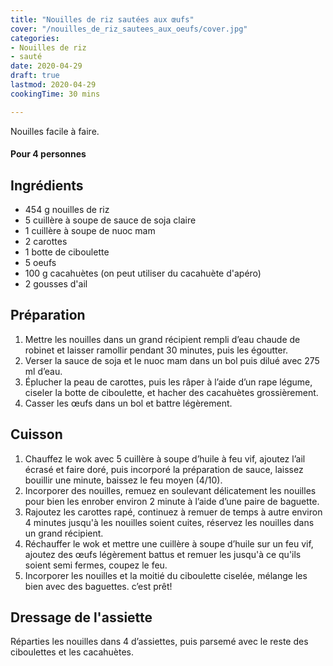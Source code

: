 ```yaml
---
title: "Nouilles de riz sautées aux œufs"
cover: "/nouilles_de_riz_sautees_aux_oeufs/cover.jpg"
categories:
- Nouilles de riz
- sauté
date: 2020-04-29
draft: true
lastmod: 2020-04-29
cookingTime: 30 mins

---
```

Nouilles facile à faire.

<!--more--> 

#### Pour 4 personnes

## Ingrédients

- 454 g nouilles de riz
- 5 cuillère à soupe de sauce de soja claire
- 1 cuillère à soupe de nuoc mam
- 2 carottes
- 1 botte de ciboulette
- 5 oeufs
- 100 g cacahuètes (on peut utiliser du cacahuète d'apéro)
- 2 gousses d'ail

## Préparation ##

1. Mettre les nouilles dans un grand récipient rempli d’eau chaude de robinet et laisser ramollir pendant 30 minutes, puis les égoutter.
2. Verser la sauce de soja et le nuoc mam dans un bol puis dilué avec 275 ml d’eau.
3. Éplucher la peau de carottes, puis les râper à l’aide d’un rape légume, ciseler la botte de ciboulette, et hacher des cacahuètes grossièrement.
4. Casser les œufs dans un bol et battre légèrement.

## Cuisson ##

1. Chauffez le wok avec 5 cuillère à soupe d’huile à feu vif, ajoutez l’ail écrasé et faire doré, puis incorporé la préparation de sauce, laissez bouillir une minute, baissez le feu moyen (4/10).
2. Incorporer des nouilles, remuez en soulevant délicatement les nouilles pour bien les enrober environ 2 minute à l’aide d’une paire de baguette.
3. Rajoutez les carottes rapé, continuez à remuer de temps à autre environ 4 minutes jusqu'à les nouilles soient cuites, réservez les nouilles dans un grand récipient. 
4. Réchauffer le wok et mettre une cuillère à soupe d’huile sur un feu vif, ajoutez des œufs légèrement battus et remuer les jusqu'à ce qu'ils soient semi fermes, coupez le feu.
5. Incorporer les nouilles et la moitié du ciboulette ciselée, mélange les bien avec des baguettes. c’est prêt!

## Dressage de l'assiette ##

Réparties les nouilles dans 4 d’assiettes, puis parsemé avec le reste des ciboulettes et les cacahuètes. 
